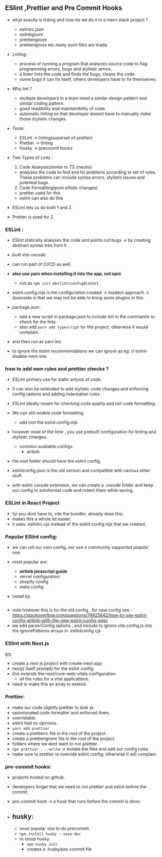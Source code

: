 ## ESlint ,Prettier and Pre Commit Hooks

- what exactly is linting and how do we do it in a mern stack project ?

  - eslintrc.json
  - eslintignore
  - prettierignore
  - prettierignore
    etc.many such files are made.

- Linting:

  - process of running a program that analyzes source code to flag programming errors, bugs and stylistic errors.
  - a linter lints the code and finds the bugs, cleans the code.
  - some bugs it can fix itself, others developers have to fix themselves.

- Why lint ?

  - multiple developers in a team need a similar design pattern and similar coding pattern.
  - good readibility and maintainibility of code.
  - automatic linting so that developer doesnt have to manually make those stylistic changes.

- Tools:

  - ESLint -> linting(superset of prettier)
  - Prettier -> linting
  - Husky -> precoomit hooks

- Two Types of Lints :

  1. Code Analysis(similar to TS checks)

  - analyzes the code to find and fix problems according to set of rules. These problems can include syntax errors, stylistic issues and potential bugs.

  2. Code Formatting(pure stlisitc changes)

  - prettier used for this
  - eslint can also do this

- ESLint lets us do both 1 and 2.
- Prettier is used for 2.

### ESLint :

- ESlint statically analyses the code and points out bugs -> by creating abstract syntax tree from it .
- built into vscode
- can run part of CI/CD as well.

- **also use yarn when installing it into the app, not npm**

  - run as `npm init @eslint/config@latest`

- eslint.config.mjs is the configuration created -> modern approach -> downside is that we may not be able to bring some plugins in this

- package.json:

  - add a new script in package.json to include lint in the commands to check for the lints.
  - also add `yarn add typescript` for the project, otherwise it would complain.

- and then run as yarn lint

- to ignore the eslint recommendations we can ignore as
  eg:
  // eslint-disable-next-line

### how to add own rules and prettier checks ?

- ESLint primary use for static anlysis of code.
- It can also be extended to add stylistic code changes and enforcing config options and adding indentation rules.

- ESLInt ideally meant for checking code quality and not code formatting.
- We can still enable code formatting.

  - add inot the eslint.config.mjs

- however most of the time , you use prebuilt configuration for linting and stylisitc changes.

  - common available configs:
    - airbnb

- the root folder should have the eslint config.
- eslintconfig.json is the old version and compatible with various other stuff.
- with eslint vscode extension, we can create a .vscode folder and keep our config to autoformat code and indent them while saving.

### ESLint in React Project

- fyi you dont have to, vite the bundler, already does this.
- makes this a whole lot easier.
- it uses .eslintrc.cjs instead of the eslint.config.mjs that we created.

### Popular ESlint config:

- we can roll our own config, our use a community supported popular one.
- most popular are:

  - **airbnb javascript guide**
  - vercel configuration
  - shopify config
  - meta config

- install by

```yarn add eslint-config-airbnb eslint-config-airbnb-typescript @typescript-eslint/dot-notation eslint-plugin-jsx-a11y eslint-plugin-react eslint-plugin-import

```

- note however this is for the old config , for new config see :
  https://stackoverflow.com/questions/74925642/how-to-use-eslint-config-airbnb-with-the-new-eslint-config-spec
- we add parserConfig options , and include to ignore vite.config.js into the ignorePatterns arrays in .eslintconfig.cjs

### ESlint with Next.js

[src](https://github.com/sagnikc395/prettier-eslint-next-example)

- create a next js project with create-next-app
- nextjs itself prompts for the eslint config.
- this extends the next/core-web-vitals configuration.
  - all the rules for a vital applications.
- need to make this an array to extend.

### Prettier:

- make our code slightly prettier to look at.
- opionionated code formatter and enforced them.
- overridable.
- eslint had no opinions.
- `yarn add prettier`
- create a prettierrc file in the root of the project.
- create a prettierignore file in the root of the project.
- folders where we dont want to run prettier.
- `npx prettier . --write` -> mutate the files and add our config rules.
- make sure to prettier to override eslint config; otherwise it will complain.

### pre-commit hooks:

- projects hosted on github.
- developers forget that we need to run prettier and eslint before the commit.
- pre-commit hook -> a hook that runs before the commit is done.

- ## husky:
  - most popular one to do precommit.
  - `npm install husky --save-dev`
  - to setup husky:
    - `npm husky init`
    - creates a .husky/pre-commit file
